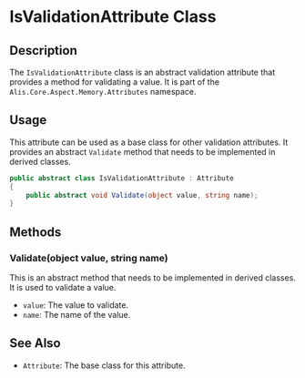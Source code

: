 # IsValidationAttribute Class

## Description

The `IsValidationAttribute` class is an abstract validation attribute that provides a method for validating a value. It
is part of the `Alis.Core.Aspect.Memory.Attributes` namespace.

## Usage

This attribute can be used as a base class for other validation attributes. It provides an abstract `Validate` method
that needs to be implemented in derived classes.

```csharp
public abstract class IsValidationAttribute : Attribute
{
    public abstract void Validate(object value, string name);
}
```

## Methods

### Validate(object value, string name)

This is an abstract method that needs to be implemented in derived classes. It is used to validate a value.

- `value`: The value to validate.
- `name`: The name of the value.

## See Also

- `Attribute`: The base class for this attribute.
